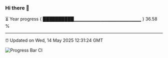 ### Hi there 👋

⏳ Year progress { ██████████▁▁▁▁▁▁▁▁▁▁▁▁▁▁▁▁▁▁▁▁ } 36.58 %

---

⏰ Updated on Wed, 14 May 2025 12:31:24 GMT

![Progress Bar CI](https://github.com/liununu/liununu/workflows/Progress%20Bar%20CI/badge.svg)
